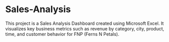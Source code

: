 # Sales-Analysis
This project is a Sales Analysis Dashboard created using Microsoft Excel. It visualizes key business metrics such as revenue by category, city, product, time, and customer behavior for FNP (Ferns N Petals).
